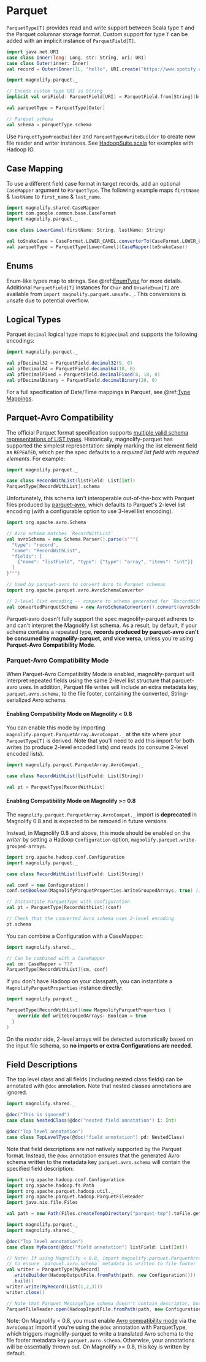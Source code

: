 # Parquet

`ParquetType[T]` provides read and write support between Scala type `T` and the Parquet columnar storage format. Custom support for type `T` can be added with an implicit instance of `ParquetField[T]`.

```scala mdoc:compile-only
import java.net.URI
case class Inner(long: Long, str: String, uri: URI)
case class Outer(inner: Inner)
val record = Outer(Inner(1L, "hello", URI.create("https://www.spotify.com")))

import magnolify.parquet._

// Encode custom type URI as String
implicit val uriField: ParquetField[URI] = ParquetField.from[String](b => URI.create(b))(_.toString)

val parquetType = ParquetType[Outer]

// Parquet schema
val schema = parquetType.schema
```

Use `ParquetType#readBuilder` and `ParquetType#writeBuilder` to create new file reader and writer instances. See [HadoopSuite.scala](https://github.com/spotify/magnolify/tree/master/parquet/src/test/scala/magnolify/parquet/test/HadoopSuite.scala) for examples with Hadoop IO.

## Case Mapping

To use a different field case format in target records, add an optional `CaseMapper` argument to `ParquetType`. The following example maps `firstName` & `lastName` to `first_name` & `last_name`.

```scala mdoc:compile-only
import magnolify.shared.CaseMapper
import com.google.common.base.CaseFormat
import magnolify.parquet._

case class LowerCamel(firstName: String, lastName: String)

val toSnakeCase = CaseFormat.LOWER_CAMEL.converterTo(CaseFormat.LOWER_UNDERSCORE).convert _
val parquetType = ParquetType[LowerCamel](CaseMapper(toSnakeCase))
```

## Enums

Enum-like types map to strings. See @ref:[EnumType](enums.md) for more details. Additional `ParquetField[T]` instances for `Char` and `UnsafeEnum[T]` are available from `import magnolify.parquet.unsafe._`. This conversions is unsafe due to potential overflow.

## Logical Types

Parquet `decimal` logical type maps to `BigDecimal` and supports the following encodings:

```scala mdoc:compile-only
import magnolify.parquet._

val pfDecimal32 = ParquetField.decimal32(9, 0)
val pfDecimal64 = ParquetField.decimal64(18, 0)
val pfDecimalFixed = ParquetField.decimalFixed(8, 18, 0)
val pfDecimalBinary = ParquetField.decimalBinary(20, 0)
```

For a full specification of Date/Time mappings in Parquet, see @ref:[Type Mappings](mapping.md).

## Parquet-Avro Compatibility

The official Parquet format specification supports [multiple valid schema representations of LIST types](https://github.com/apache/parquet-format/blob/master/LogicalTypes.md#lists). Historically, magnolify-parquet has supported the simplest representation: simply marking the list element field as `REPEATED`, which per the spec defaults to a _required list field with required elements_. For example:

```scala mdoc
import magnolify.parquet._

case class RecordWithList(listField: List[Int])
ParquetType[RecordWithList].schema
```

Unfortunately, this schema isn't interoperable out-of-the-box with Parquet files produced by [parquet-avro](https://github.com/apache/parquet-java/tree/master/parquet-avro), which defaults to Parquet's 2-level list encoding (with a configurable option to use 3-level list encoding).

```scala mdoc
import org.apache.avro.Schema

// Avro schema matches `RecordWithList`
val avroSchema = new Schema.Parser().parse(s"""{
  "type": "record",
  "name": "RecordWithList",
  "fields": [
    {"name": "listField", "type": {"type": "array", "items": "int"}}
  ]
}""")

// Used by parquet-avro to convert Avro to Parquet schemas
import org.apache.parquet.avro.AvroSchemaConverter

// 2-level list encoding -- compare to schema generated for `RecordWithList` above
val convertedParquetSchema = new AvroSchemaConverter().convert(avroSchema)
```

Parquet-avro doesn't fully support the spec magnolify-parquet adheres to and can't interpret the Magnolify list schema. As a result, by default, if your schema contains a repeated type, **records produced by parquet-avro can't be consumed by magnolify-parquet, and vice versa**, unless you're using **Parquet-Avro Compatibility Mode**.

### Parquet-Avro Compatibility Mode

When Parquet-Avro Compatibility Mode is enabled, magnolify-parquet will interpret repeated fields using the same 2-level list structure that parquet-avro uses.
In addition, Parquet file writes will include an extra metadata key, `parquet.avro.schema`, to the file footer, containing the converted, String-serialized Avro schema.

#### Enabling Compatibility Mode on Magnolify < 0.8

You can enable this mode by importing `magnolify.parquet.ParquetArray.AvroCompat._` at the site where your `ParquetType[T]` is derived.
Note that you'll need to add this import for both writes (to produce 2-level encoded lists) _and_ reads (to consume 2-level encoded lists).

```scala mdoc:fail
import magnolify.parquet.ParquetArray.AvroCompat._

case class RecordWithList(listField: List[String])

val pt = ParquetType[RecordWithList]
```

#### Enabling Compatibility Mode on Magnolify >= 0.8

The `magnolify.parquet.ParquetArray.AvroCompat._` import is **deprecated** in Magnolify 0.8 and is expected to be removed in future versions.

Instead, in Magnolify 0.8 and above, this mode should be enabled on the _writer_ by setting a Hadoop `Configuration` option, `magnolify.parquet.write-grouped-arrays`.

```scala mdoc:reset
import org.apache.hadoop.conf.Configuration
import magnolify.parquet._

case class RecordWithList(listField: List[String])

val conf = new Configuration()
conf.setBoolean(MagnolifyParquetProperties.WriteGroupedArrays, true) // sets `magnolify.parquet.write-grouped-arrays`

// Instantiate ParquetType with configuration
val pt = ParquetType[RecordWithList](conf)

// Check that the converted Avro schema uses 2-level encoding
pt.schema
```

You can combine a Configuration with a CaseMapper:

```scala mdcoc:compile-only
import magnolify.shared._

// Can be combined with a CaseMapper
val cm: CaseMapper = ???
ParquetType[RecordWithList](cm, conf)
```

If you don't have Hadoop on your classpath, you can instantiate a `MagnolifyParquetProperties` instance directly:

```scala mdoc:compile-only
import magnolify.parquet._

ParquetType[RecordWithList](new MagnolifyParquetProperties {
    override def writeGroupedArrays: Boolean = true
  }
)
```

On the _reader_ side, 2-level arrays will be detected automatically based on the input file schema, so **no imports or extra Configurations are needed**.

## Field Descriptions

The top level class and all fields (including nested class fields) can be annotated with `@doc` annotation. Note that nested classes annotations are ignored.

```scala mdoc:compile-only
import magnolify.shared._

@doc("This is ignored")
case class NestedClass(@doc("nested field annotation") i: Int)

@doc("Top level annotation")
case class TopLevelType(@doc("field annotation") pd: NestedClass)
```

Note that field descriptions are *not* natively supported by the Parquet format. Instead, the `@doc` annotation ensures that the generated Avro schema written to the metadata key `parquet.avro.schema` will contain the specified field description:

```scala mdoc:reset:invisible
import org.apache.hadoop.conf.Configuration
import org.apache.hadoop.fs.Path
import org.apache.parquet.hadoop.util._
import org.apache.parquet.hadoop.ParquetFileReader
import java.nio.file.Files

val path = new Path(Files.createTempDirectory("parquet-tmp").toFile.getAbsolutePath, "tmp.parquet")
```

```scala mdoc
import magnolify.parquet._
import magnolify.shared._

@doc("Top level annotation")
case class MyRecord(@doc("field annotation") listField: List[Int])

// Note: If using Magnolify < 0.8, import magnolify.parquet.ParquetArray.AvroCompat._
// to ensure `parquet.avro.schema` metadata is written to file footer
val writer = ParquetType[MyRecord]
  .writeBuilder(HadoopOutputFile.fromPath(path, new Configuration()))
  .build()
writer.write(MyRecord(List(1,2,3)))
writer.close()

// Note that Parquet MessageType schema doesn't contain descriptor, but serialized Avro schema does
ParquetFileReader.open(HadoopInputFile.fromPath(path, new Configuration())).getFileMetaData
```

Note: On Magnolify < 0.8, you must enable [Avro compatibility mode](#parquet-avro-compatibility-mode) via the `AvroCompat` import if you're using the `@doc` annotation with ParquetType,
which triggers magnolify-parquet to write a translated Avro schema to the file footer metadata key `parquet.avro.schema`. Otherwise, your annotations will be essentially thrown out.
On Magnolify >= 0.8, this key is written by default.
